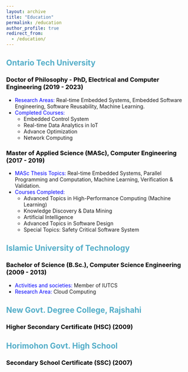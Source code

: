 ```yaml
---
layout: archive
title: "Education"
permalink: /education
author_profile: true
redirect_from: 
  - /education/
---
```


## <span style="color:#52adc8">Ontario Tech University</span>

### <span style="color:black">Doctor of Philosophy - PhD, Electrical and Computer Engineering (2019 - 2023)</span>
- <span style="color:blue">Research Areas:</span> Real-time Embedded Systems, Embedded Software Engineering, Software Reusability, Machine Learning.
- <span style="color:blue">Completed Courses:</span>
    - Embedded Control System
    - Real-time Data Analytics in IoT
    - Advance Optimization
    - Network Computing

### <span style="color:black">Master of Applied Science (MASc), Computer Engineering (2017 - 2019)</span>
- <span style="color:blue">MASc Thesis Topics:</span> Real-time Embedded Systems, Parallel Programming and Computation, Machine Learning, Verification & Validation.
- <span style="color:blue">Courses Completed:</span>
    - Advanced Topics in High-Performance Computing (Machine Learning)
    - Knowledge Discovery & Data Mining
    - Artificial Intelligence
    - Advanced Topics in Software Design
    - Special Topics: Safety Critical Software System

## <span style="color:#52adc8">Islamic University of Technology</span>

### <span style="color:black">Bachelor of Science (B.Sc.), Computer Science Engineering (2009 - 2013)</span>
- <span style="color:blue">Activities and societies:</span> Member of IUTCS
- <span style="color:blue">Research Area:</span> Cloud Computing

## <span style="color:#52adc8">New Govt. Degree College, Rajshahi</span>

### <span style="color:black">Higher Secondary Certificate (HSC) (2009)</span>

## <span style="color:#52adc8">Horimohon Govt. High School</span>

### <span style="color:black">Secondary School Certificate (SSC) (2007)</span>


<!-- ## Ontario Tech University

### Doctor of Philosophy - PhD, Electrical and Computer Engineering (2019 - 2023)

Pursuing my PhD in Electrical and Computer Engineering at Ontario Tech University, I'm researching Real-time Embedded Systems, Embedded Software Engineering, Software Reusability, and Machine Learning. I have completed courses like Embedded Control System, Real-time Data Analytics in IoT, Advance Optimization, and Network Computing.

### Master of Applied Science (MASc), Computer Engineering (2017 - 2019)

During my MASc at Ontario Tech University, I specialized in Computer Engineering focusing on Real-time Embedded Systems, Parallel Programming and Computation, and Machine Learning, with a special emphasis on Verification & Validation. Courses completed during this period include Advanced Topics in High-Performance Computing (Machine Learning), Knowledge Discovery & Data Mining, Artificial Intelligence, Advanced Topics in Software Design, and Special Topics: Safety Critical Software System.

## Islamic University of Technology

### Bachelor of Science (B.Sc.), Computer Science Engineering (2009 - 2013)

I acquired my Bachelor's degree in Computer Science Engineering from Islamic University of Technology. Member of the Islamic University of Technology Computer Society (IUTCS). My research during this period was focused on Cloud Computing. -->
